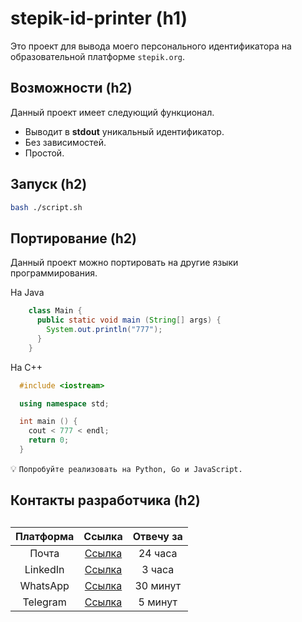 <h1>stepik-id-printer (h1)</h1>

Это проект для вывода моего персонального идентификатора на образовательной платформе `stepik.org`.

<h2>Возможности (h2)</h2>

Данный проект имеет следующий функционал.

- Выводит в **stdout** уникальный идентификатор.
- Без зависимостей.
- Простой.

<h2>Запуск (h2)</h2>

```bash
bash ./script.sh
```

<h2>Портирование (h2)</h2>

Данный проект можно портировать на другие языки программирования.

Ha Java

```java
    class Main {
      public static void main (String[] args) {
        System.out.println("777");
      }
    }
```

Ha C++

```cpp
  #include <iostream>

  using namespace std;

  int main () {
    cout < 777 < endl;
    return 0;
  }
```

:bulb: `Попробуйте реализовать на Python, Go и JavaScript.`

<h2>Контакты разработчика (h2)<h2>

| **Платформа** |           **Ссылка**           | **Отвечу за** |
| :-----------: | :----------------------------: | :-----------: |
|     Почта     |  [Ссылка](https://gmail.org)   |    24 часа    |
|   LinkedIn    | [Ссылка](https://linkedin.org) |    3 часа     |
|   WhatsApp    | [Ссылка](https://whatsapp.org) |   30 минут    |
|   Telegram    | [Ссылка](https://telegram.org) |    5 минут    |
